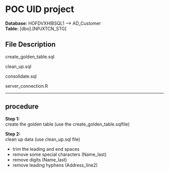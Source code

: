 # POC UID project

**Database:** HOFDVXHIBSQL1  --> AD_Customer  
**Table:** [dbo].[NPJXTCN_STG]  

## File Description
create_golden_table.sql  

clean_up.sql

consolidate.sql  

server_connection.R  

* * *  
## procedure  
**Step 1:**  
create the golden table (use the create_golden_table.sqlfile)  

**Step 2:**  
clean up data (use clean_up.sql file)  
* trim the leading and end spaces
* remove some special characters (Name_last)
* remove digits (Name_last)  
* remove leading hyphens (Address_line2)  












